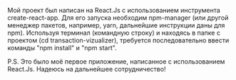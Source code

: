 Мой проект был написан на React.Js с использованием инструмента create-react-app. Для его запуска необходим npm-manager (или другой менеджер пакетов, например, yarn, дальнейшие инструкции даны для npm). Используя терминал (командную строку) и находясь в папке с проектом (cd transaction-vizualizer), требуется последовательно ввести команды "npm install" и "npm start".

P.S. Это было моё первое приложение, написанное с использованием React.Js. Надеюсь на дальнейшее сотрудничество!
